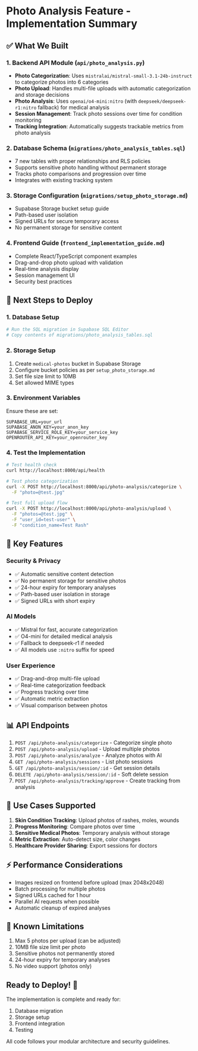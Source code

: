 # Photo Analysis Feature - Implementation Summary

## ✅ What We Built

### 1. Backend API Module (`api/photo_analysis.py`)
- **Photo Categorization**: Uses `mistralai/mistral-small-3.1-24b-instruct` to categorize photos into 6 categories
- **Photo Upload**: Handles multi-file uploads with automatic categorization and storage decisions
- **Photo Analysis**: Uses `openai/o4-mini:nitro` (with `deepseek/deepseek-r1:nitro` fallback) for medical analysis
- **Session Management**: Track photo sessions over time for condition monitoring
- **Tracking Integration**: Automatically suggests trackable metrics from photo analysis

### 2. Database Schema (`migrations/photo_analysis_tables.sql`)
- 7 new tables with proper relationships and RLS policies
- Supports sensitive photo handling without permanent storage
- Tracks photo comparisons and progression over time
- Integrates with existing tracking system

### 3. Storage Configuration (`migrations/setup_photo_storage.md`)
- Supabase Storage bucket setup guide
- Path-based user isolation
- Signed URLs for secure temporary access
- No permanent storage for sensitive content

### 4. Frontend Guide (`frontend_implementation_guide.md`)
- Complete React/TypeScript component examples
- Drag-and-drop photo upload with validation
- Real-time analysis display
- Session management UI
- Security best practices

## 🚀 Next Steps to Deploy

### 1. Database Setup
```bash
# Run the SQL migration in Supabase SQL Editor
# Copy contents of migrations/photo_analysis_tables.sql
```

### 2. Storage Setup
1. Create `medical-photos` bucket in Supabase Storage
2. Configure bucket policies as per `setup_photo_storage.md`
3. Set file size limit to 10MB
4. Set allowed MIME types

### 3. Environment Variables
Ensure these are set:
```env
SUPABASE_URL=your_url
SUPABASE_ANON_KEY=your_anon_key
SUPABASE_SERVICE_ROLE_KEY=your_service_key
OPENROUTER_API_KEY=your_openrouter_key
```

### 4. Test the Implementation
```bash
# Test health check
curl http://localhost:8000/api/health

# Test photo categorization
curl -X POST http://localhost:8000/api/photo-analysis/categorize \
  -F "photo=@test.jpg"

# Test full upload flow
curl -X POST http://localhost:8000/api/photo-analysis/upload \
  -F "photos=@test.jpg" \
  -F "user_id=test-user" \
  -F "condition_name=Test Rash"
```

## 🔑 Key Features

### Security & Privacy
- ✅ Automatic sensitive content detection
- ✅ No permanent storage for sensitive photos
- ✅ 24-hour expiry for temporary analyses
- ✅ Path-based user isolation in storage
- ✅ Signed URLs with short expiry

### AI Models
- ✅ Mistral for fast, accurate categorization
- ✅ O4-mini for detailed medical analysis
- ✅ Fallback to deepseek-r1 if needed
- ✅ All models use `:nitro` suffix for speed

### User Experience
- ✅ Drag-and-drop multi-file upload
- ✅ Real-time categorization feedback
- ✅ Progress tracking over time
- ✅ Automatic metric extraction
- ✅ Visual comparison between photos

## 📊 API Endpoints

1. `POST /api/photo-analysis/categorize` - Categorize single photo
2. `POST /api/photo-analysis/upload` - Upload multiple photos
3. `POST /api/photo-analysis/analyze` - Analyze photos with AI
4. `GET /api/photo-analysis/sessions` - List photo sessions
5. `GET /api/photo-analysis/session/:id` - Get session details
6. `DELETE /api/photo-analysis/session/:id` - Soft delete session
7. `POST /api/photo-analysis/tracking/approve` - Create tracking from analysis

## 🎯 Use Cases Supported

1. **Skin Condition Tracking**: Upload photos of rashes, moles, wounds
2. **Progress Monitoring**: Compare photos over time
3. **Sensitive Medical Photos**: Temporary analysis without storage
4. **Metric Extraction**: Auto-detect size, color changes
5. **Healthcare Provider Sharing**: Export sessions for doctors

## ⚡ Performance Considerations

- Images resized on frontend before upload (max 2048x2048)
- Batch processing for multiple photos
- Signed URLs cached for 1 hour
- Parallel AI requests when possible
- Automatic cleanup of expired analyses

## 🐛 Known Limitations

1. Max 5 photos per upload (can be adjusted)
2. 10MB file size limit per photo
3. Sensitive photos not permanently stored
4. 24-hour expiry for temporary analyses
5. No video support (photos only)

## Ready to Deploy! 🎉

The implementation is complete and ready for:
1. Database migration
2. Storage setup
3. Frontend integration
4. Testing

All code follows your modular architecture and security guidelines.